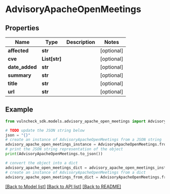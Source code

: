 # AdvisoryApacheOpenMeetings


## Properties

Name | Type | Description | Notes
------------ | ------------- | ------------- | -------------
**affected** | **str** |  | [optional] 
**cve** | **List[str]** |  | [optional] 
**date_added** | **str** |  | [optional] 
**summary** | **str** |  | [optional] 
**title** | **str** |  | [optional] 
**url** | **str** |  | [optional] 

## Example

```python
from vulncheck_sdk.models.advisory_apache_open_meetings import AdvisoryApacheOpenMeetings

# TODO update the JSON string below
json = "{}"
# create an instance of AdvisoryApacheOpenMeetings from a JSON string
advisory_apache_open_meetings_instance = AdvisoryApacheOpenMeetings.from_json(json)
# print the JSON string representation of the object
print(AdvisoryApacheOpenMeetings.to_json())

# convert the object into a dict
advisory_apache_open_meetings_dict = advisory_apache_open_meetings_instance.to_dict()
# create an instance of AdvisoryApacheOpenMeetings from a dict
advisory_apache_open_meetings_from_dict = AdvisoryApacheOpenMeetings.from_dict(advisory_apache_open_meetings_dict)
```
[[Back to Model list]](../README.md#documentation-for-models) [[Back to API list]](../README.md#documentation-for-api-endpoints) [[Back to README]](../README.md)


